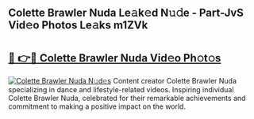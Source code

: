 ## Colette Brawler Nuda Le𝚊k𝚎d N𝚞𝚍e - Part-JvS Vid𝚎o Photos Le𝚊ks m1ZVk

# <h2><a href="http://fbf3ox.evod.top/?m=Colette+Brawler+Nuda">🔗 👉🔴 Colette Brawler Nuda Vid𝚎o Ph𝚘t𝚘s</a></h2>

[![Colette Brawler Nuda N𝚞d𝚎s](https://i.imgur.com/8V9OHl7.gif)](http://fbf3ox.evod.top/?m=Colette+Brawler+Nuda)
Content creator Colette Brawler Nuda specializing in dance and lifestyle-related videos. Inspiring individual Colette Brawler Nuda, celebrated for their remarkable achievements and commitment to making a positive impact on the world. 
